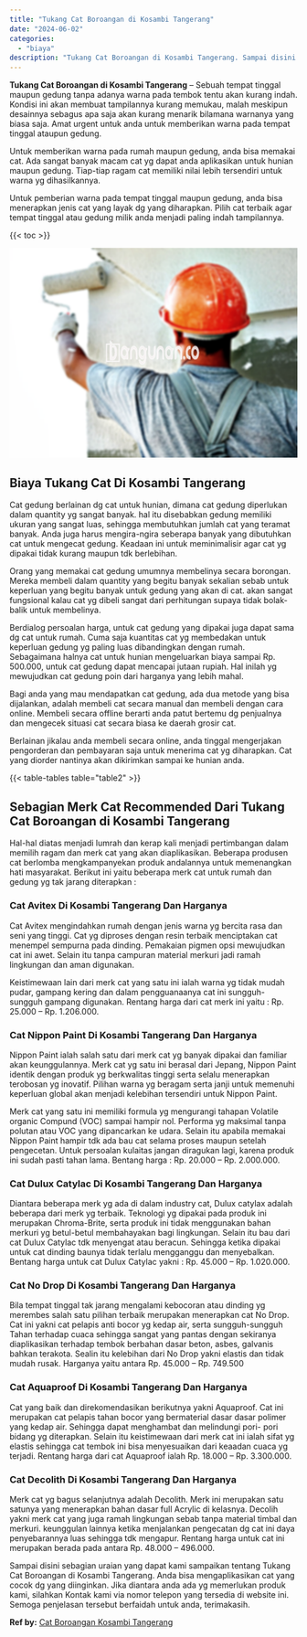 ```yaml
---
title: "Tukang Cat Boroangan di Kosambi Tangerang"
date: "2024-06-02"
categories: 
  - "biaya"
description: "Tukang Cat Boroangan di Kosambi Tangerang. Sampai disini sebagian uraian yang dapat kami sampaikan tentang Tukang Cat Boroangan di Kosambi Tangerang. Anda bi..."
---
```


**Tukang Cat Boroangan di Kosambi Tangerang** – Sebuah tempat tinggal maupun gedung tanpa adanya warna pada tembok tentu akan kurang indah. Kondisi ini akan membuat tampilannya kurang memukau, malah meskipun desainnya sebagus apa saja akan kurang menarik bilamana warnanya yang biasa saja. Amat urgent untuk anda untuk memberikan warna pada tempat tinggal ataupun gedung.

Untuk memberikan warna pada rumah maupun gedung, anda bisa memakai cat. Ada sangat banyak macam cat yg dapat anda aplikasikan untuk hunian maupun gedung. Tiap-tiap ragam cat memiliki nilai lebih tersendiri untuk warna yg dihasilkannya.

Untuk pemberian warna pada tempat tinggal maupun gedung, anda bisa menerapkan jenis cat yang layak dg yang diharapkan. Pilih cat terbaik agar tempat tinggal atau gedung milik anda menjadi paling indah tampilannya.

{{< toc >}}

![Tukang Cat Boroangan di Kosambi Tangerang](/images/jasa-cat-murah23.png)

## Biaya Tukang Cat Di Kosambi Tangerang

Cat gedung berlainan dg cat untuk hunian, dimana cat gedung diperlukan dalam quantity yg sangat banyak. hal itu disebabkan gedung memiliki ukuran yang sangat luas, sehingga membutuhkan jumlah cat yang teramat banyak. Anda juga harus mengira-ngira seberapa banyak yang dibutuhkan cat untuk mengecat gedung. Keadaan ini untuk meminimalisir agar cat yg dipakai tidak kurang maupun tdk berlebihan.

Orang yang memakai cat gedung umumnya membelinya secara borongan. Mereka membeli dalam quantity yang begitu banyak sekalian sebab untuk keperluan yang begitu banyak untuk gedung yang akan di cat. akan sangat fungsional kalau cat yg dibeli sangat dari perhitungan supaya tidak bolak-balik untuk membelinya.

Berdialog persoalan harga, untuk cat gedung yang dipakai juga dapat sama dg cat untuk rumah. Cuma saja kuantitas cat yg membedakan untuk keperluan gedung yg paling luas dibandingkan dengan rumah. Sebagaimana halnya cat untuk hunian mengeluarkan biaya sampai Rp. 500.000, untuk cat gedung dapat mencapai jutaan rupiah. Hal inilah yg mewujudkan cat gedung poin dari harganya yang lebih mahal.

Bagi anda yang mau mendapatkan cat gedung, ada dua metode yang bisa dijalankan, adalah membeli cat secara manual dan membeli dengan cara online. Membeli secara offline berarti anda patut bertemu dg penjualnya dan mengecek situasi cat secara biasa ke daerah grosir cat.

Berlainan jikalau anda membeli secara online, anda tinggal mengerjakan pengorderan dan pembayaran saja untuk menerima cat yg diharapkan. Cat yang diorder nantinya akan dikirimkan sampai ke hunian anda.

{{< table-tables table="table2" >}}

## Sebagian Merk Cat Recommended Dari Tukang Cat Boroangan di Kosambi Tangerang

Hal-hal diatas menjadi lumrah dan kerap kali menjadi pertimbangan dalam memilih ragam dan merk cat yang akan diaplikasikan. Beberapa produsen cat berlomba mengkampanyekan produk andalannya untuk memenangkan hati masyarakat. Berikut ini yaitu beberapa merk cat untuk rumah dan gedung yg tak jarang diterapkan :

### Cat Avitex Di Kosambi Tangerang Dan Harganya

Cat Avitex mengindahkan rumah dengan jenis warna yg bercita rasa dan seni yang tinggi. Cat yg diproses dengan resin terbaik menciptakan cat menempel sempurna pada dinding. Pemakaian pigmen opsi mewujudkan cat ini awet. Selain itu tanpa campuran material merkuri jadi ramah lingkungan dan aman digunakan.

Keistimewaan lain dari merk cat yang satu ini ialah warna yg tidak mudah pudar, gampang kering dan dalam pengguanaanya cat ini sungguh-sungguh gampang digunakan. Rentang harga dari cat merk ini yaitu : Rp. 25.000 – Rp. 1.206.000.

### Cat Nippon Paint Di Kosambi Tangerang Dan Harganya

Nippon Paint ialah salah satu dari merk cat yg banyak dipakai dan familiar akan keunggulannya. Merk cat yg satu ini berasal dari Jepang, Nippon Paint identik dengan produk yg berkwalitas tinggi serta selalu menerapkan terobosan yg inovatif. Pilihan warna yg beragam serta janji untuk memenuhi keperluan global akan menjadi kelebihan tersendiri untuk Nippon Paint.

Merk cat yang satu ini memiliki formula yg mengurangi tahapan Volatile organic Compund (VOC) sampai hampir nol. Performa yg maksimal tanpa polutan atau VOC yang dipancarkan ke udara. Selain itu apabila memakai Nippon Paint hampir tdk ada bau cat selama proses maupun setelah pengecetan. Untuk persoalan kulaitas jangan diragukan lagi, karena produk ini sudah pasti tahan lama. Bentang harga : Rp. 20.000 – Rp. 2.000.000.

### Cat Dulux Catylac Di Kosambi Tangerang Dan Harganya

Diantara beberapa merk yg ada di dalam industry cat, Dulux catylax adalah beberapa dari merk yg terbaik. Teknologi yg dipakai pada produk ini merupakan Chroma-Brite, serta produk ini tidak menggunakan bahan merkuri yg betul-betul membahayakan bagi lingkungan. Selain itu bau dari cat Dulux Catylac tdk menyengat atau beracun. Sehingga ketika dipakai untuk cat dinding baunya tidak terlalu mengganggu dan menyebalkan. Bentang harga untuk cat Dulux Catylac yakni : Rp. 45.000 – Rp. 1.020.000.

### Cat No Drop Di Kosambi Tangerang Dan Harganya

Bila tempat tinggal tak jarang mengalami kebocoran atau dinding yg merembes salah satu pilihan terbaik merupakan menerapkan cat No Drop. Cat ini yakni cat pelapis anti bocor yg kedap air, serta sungguh-sungguh Tahan terhadap cuaca sehingga sangat yang pantas dengan sekiranya diaplikasikan terhadap tembok berbahan dasar beton, asbes, galvanis bahkan terakota. Sealin itu kelebihan dari No Drop yakni elastis dan tidak mudah rusak. Harganya yaitu antara Rp. 45.000 – Rp. 749.500

### Cat Aquaproof Di Kosambi Tangerang Dan Harganya

Cat yang baik dan direkomendasikan berikutnya yakni Aquaproof. Cat ini merupakan cat pelapis tahan bocor yang bermaterial dasar dasar polimer yang kedap air. Sehingga dapat menghambat dan melindungi pori- pori bidang yg diterapkan. Selain itu keistimewaan dari merk cat ini ialah sifat yg elastis sehingga cat tembok ini bisa menyesuaikan dari keaadan cuaca yg terjadi. Rentang harga dari cat Aquaproof ialah Rp. 18.000 – Rp. 3.300.000.

### Cat Decolith Di Kosambi Tangerang Dan Harganya

Merk cat yg bagus selanjutnya adalah Decolith. Merk ini merupakan satu satunya yang menerapkan bahan dasar full Acrylic di kelasnya. Decolih yakni merk cat yang juga ramah lingkungan sebab tanpa material timbal dan merkuri. keunggulan lainnya ketika menjalankan pengecatan dg cat ini daya penyebarannya luas sehingga tdk mengapur. Rentang harga untuk cat ini merupakan berada pada antara Rp. 48.000 – 496.000.

Sampai disini sebagian uraian yang dapat kami sampaikan tentang Tukang Cat Boroangan di Kosambi Tangerang. Anda bisa mengaplikasikan cat yang cocok dg yang diinginkan. Jika diantara anda ada yg memerlukan produk kami, silahkan Kontak kami via nomor telepon yang tersedia di website ini. Semoga penjelasan tersebut berfaidah untuk anda, terimakasih.

**Ref by:** [Cat Boroangan Kosambi Tangerang](https://id.wikipedia.org/wiki/Cat)
